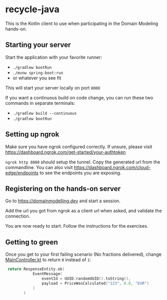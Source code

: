 # recycle-java
This is the Kotlin client to use when participating in the Domain Modeling hands-on.

## Starting your server
Start the application with your favorite runner:
- `./gradlew bootRun`
- `./mvnw spring-boot:run`
- or whatever you see fit

This will start your server locally on port `8080`

If you want a continuous build on code change, you can run these two commands in separate terminals:
- `./gradlew build --continuous`
- `./gradlew bootRun`

## Setting up ngrok
Make sure you have ngrok configured correctly. If unsure, please visit https://dashboard.ngrok.com/get-started/your-authtoken

`ngrok http 8080` should  setup the tunnel. Copy the generated url from the commandline.
You can also visit https://dashboard.ngrok.com/cloud-edge/endpoints to see the endpoints you are exposing.

## Registering on the hands-on server
Go to https://domainmodelling.dev and start a session.

Add the url you got from ngrok as a client url when asked, and validate the connection.

You are now ready to start. Follow the instructions for the exercises.

## Getting to green
Once you get to your first failing scenario (No fractions delivered), change [MainController.kt](src/main/kotlin/com/dddeurope/recycle/infrastructure/spring/MainController.kt) to return `0` instead of `1`:

``` kotlin
 return ResponseEntity.ok(
            EventMessage(
                eventId = UUID.randomUUID().toString(),
                payload = PriceWasCalculated("123", 0.0, "EUR")
            )
        )
```


